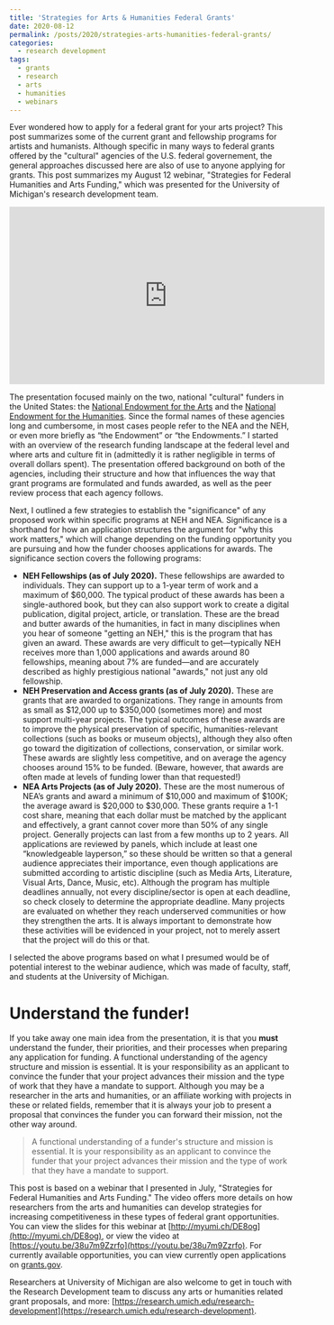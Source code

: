 ```yaml
---
title: 'Strategies for Arts & Humanities Federal Grants'
date: 2020-08-12
permalink: /posts/2020/strategies-arts-humanities-federal-grants/
categories:
  - research development
tags:
  - grants
  - research
  - arts
  - humanities
  - webinars
---
```


Ever wondered how to apply for a federal grant for your arts project? This post summarizes some of the current grant and fellowship programs for artists and humanists.<!-- more --> Although specific in many ways to federal grants offered by the "cultural" agencies of the U.S. federal governement, the general approaches discussed here are also of use to anyone applying for grants. This post summarizes my August 12 webinar, "Strategies for Federal Humanities and Arts Funding," which was presented for the University of Michigan's research development team. 
<!-- more -->

<iframe width="560" height="315" src="https://www.youtube.com/embed/38u7m9Zzrfo" frameborder="0" allow="accelerometer; autoplay; clipboard-write; encrypted-media; gyroscope; picture-in-picture" allowfullscreen></iframe>

The presentation focused mainly on the two, national "cultural" funders in the United States: the [National Endowment for the Arts](https://www.arts.gov/) and the [National Endowment for the Humanities](https://www.neh.gov/). Since the formal names of these agencies long and cumbersome, in most cases people refer to the NEA and the NEH, or even more briefly as “the Endowment” or “the Endowments.” I started with an overview of the research funding landscape at the federal level and where arts and culture fit in (admittedly it is rather negligible in terms of overall dollars spent). The presentation offered background on both of the agencies, including their structure and how that influences the way that grant programs are formulated and funds awarded, as well as the peer review process that each agency follows. 

Next, I outlined a few strategies to establish the "significance" of any proposed work within specific programs at NEH and NEA. Significance is a shorthand for how an application structures the argument for "why this work matters," which will change depending on the funding opportunity you are pursuing and how the funder chooses applications for awards. The significance section covers the following programs: 

* __NEH Fellowships (as of July 2020).__ These fellowships are awarded to individuals. They can support up to a 1-year term of work and a maximum of &#36;60,000. The typical product of these awards has been a single-authored book, but they can also support work to create a digital publication, digital project, article, or translation. These are the bread and butter awards of the humanities, in fact in many disciplines when you hear of someone "getting an NEH," this is the program that has given an award. These awards are very difficult to get&mdash;typically NEH receives more than 1,000 applications and awards around 80 fellowships, meaning about 7% are funded&mdash;and are accurately described as highly prestigious national "awards," not just any old fellowship. 
* __NEH Preservation and Access grants (as of July 2020).__ These are grants that are awarded to organizations. They range in amounts from as small as &#36;12,000 up to &#36;350,000 (sometimes more) and most support multi-year projects. The typical outcomes of these awards are to improve the physical preservation of specific, humanities-relevant collections (such as books or museum objects), although they also often go toward the digitization of collections, conservation, or similar work. These awards are slightly less competitive, and on average the agency chooses around 15% to be funded. (Beware, however, that awards are often made at levels of funding lower than that requested!)
* __NEA Arts Projects (as of July 2020).__ These are the most numerous of NEA’s grants and award a minimum of $10,000 and maximum of $100K; the average award is \$20,000 to \$30,000. These grants require a 1-1 cost share, meaning that each dollar must be matched by the applicant and effectively, a grant cannot cover more than 50% of any single project. Generally projects can last from a few months up to 2 years. All applications are reviewed by panels, which include at least one “knowledgeable layperson,” so these should be written so that a general audience appreciates their importance, even though applications are submitted according to artistic discipline (such as Media Arts, Literature, Visual Arts, Dance, Music, etc). Although the program has multiple deadlines annually, not every discipline/sector is open at each deadline, so check closely to determine the appropriate deadline. Many projects are evaluated on whether they reach underserved communities or how they strengthen the arts. It is always important to demonstrate how these activities will be evidenced in your project, not to merely assert that the project will do this or that. 

I selected the above programs based on what I presumed would be of potential interest to the webinar audience, which was made of faculty, staff, and students at the University of Michigan. 

# Understand the funder!

If you take away one main idea from the presentation, it is that you __must__ understand the funder, their priorities, and their processes when preparing any application for funding. A functional understanding of the agency structure and mission is essential. It is your responsibility as an applicant to convince the funder that your project advances their mission and the type of work that they have a mandate to support. Although you may be a researcher in the arts and humanities, or an affiliate working with projects in these or related fields, remember that it is always your job to present a proposal that convinces the funder you can forward their mission, not the other way around. 

> A functional understanding of a funder's structure and mission is essential. It is your responsibility as an applicant to convince the funder that your project advances their mission and the type of work that they have a mandate to support.

This post is based on a webinar that I presented in July, "Strategies for Federal Humanities and Arts Funding." The video offers more details on how researchers from the arts and humanities can develop strategies for increasing competitiveness in these types of federal grant opportunities. You can view the slides for this webinar at [http://myumi.ch/DE8og](http://myumi.ch/DE8og), or view the video at [https://youtu.be/38u7m9Zzrfo](https://youtu.be/38u7m9Zzrfo). For currently available opportunities, you can view currently open applications on [grants.gov](https://www.grants.gov/web/grants/search-grants.html).

Researchers at University of Michigan are also welcome to get in touch with the Research Development team to discuss any arts or humanities related grant proposals, and more: [https://research.umich.edu/research-development](https://research.umich.edu/research-development).
